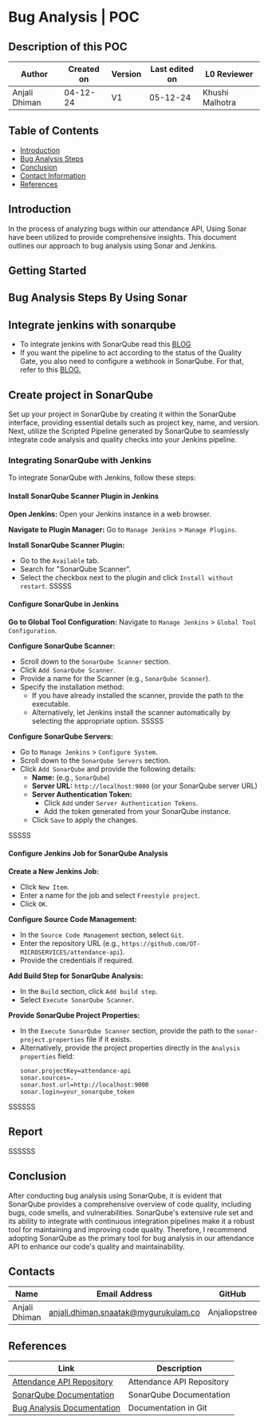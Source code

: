 # Bug Analysis | POC
## Description of this POC 


| **Author** | **Created on** | **Version** | **Last edited on** | **L0 Reviewer** |
|------------|----------------|-------------------|---------------------|----------|
| Anjali Dhiman  | 04-12-24      | V1  | 05-12-24           | Khushi Malhotra |

## Table of Contents
- [Introduction](#introduction)
- [Bug Analysis Steps](#bug-analysis-steps)
- [Conclusion](#conclusion)
- [Contact Information](#contact-information)
- [References](#references)


## Introduction
In the process of analyzing bugs within our attendance API, Using Sonar have been utilized to provide comprehensive insights. This document outlines our approach to bug analysis using Sonar and Jenkins.


## Getting Started

## Bug Analysis Steps By Using Sonar

## Integrate jenkins with sonarqube

- To integrate jenkins with SonarQube read this [BLOG](https://sunilhari.medium.com/how-to-integrate-sonarqube-and-jenkins-721d5efd3cb6)
- If you want the pipeline to act according to the status of the Quality Gate, you also need to configure a webhook in SonarQube. For that, refer to this [BLOG.](https://tomgregory.com/jenkins/sonarqube-quality-gates-in-jenkins-build-pipeline/)

## Create project in SonarQube

Set up your project in SonarQube by creating it within the SonarQube interface, providing essential details such as project key, name, and version. Next, utilize the Scripted Pipeline generated by SonarQube to seamlessly integrate code analysis and quality checks into your Jenkins pipeline.

### Integrating SonarQube with Jenkins

To integrate SonarQube with Jenkins, follow these steps:

#### Install SonarQube Scanner Plugin in Jenkins

**Open Jenkins:**
Open your Jenkins instance in a web browser.

**Navigate to Plugin Manager:**
Go to `Manage Jenkins` > `Manage Plugins`.

**Install SonarQube Scanner Plugin:**
- Go to the `Available` tab.
- Search for "SonarQube Scanner".
- Select the checkbox next to the plugin and click `Install without restart`.
SSSSS

#### Configure SonarQube in Jenkins

**Go to Global Tool Configuration:**
Navigate to `Manage Jenkins` > `Global Tool Configuration`.

**Configure SonarQube Scanner:**
- Scroll down to the `SonarQube Scanner` section.
- Click `Add SonarQube Scanner`.
- Provide a name for the Scanner (e.g., `SonarQube Scanner`).
- Specify the installation method:
  - If you have already installed the scanner, provide the path to the executable.
  - Alternatively, let Jenkins install the scanner automatically by selecting the appropriate option.
SSSSS



**Configure SonarQube Servers:**
- Go to `Manage Jenkins` > `Configure System`.
- Scroll down to the `SonarQube Servers` section.
- Click `Add SonarQube` and provide the following details:
  - **Name:** (e.g., `SonarQube`)
  - **Server URL:** `http://localhost:9000` (or your SonarQube server URL)
  - **Server Authentication Token:**
    - Click `Add` under `Server Authentication Tokens`.
    - Add the token generated from your SonarQube instance.
  - Click `Save` to apply the changes.

SSSSS


#### Configure Jenkins Job for SonarQube Analysis

**Create a New Jenkins Job:**
- Click `New Item`.
- Enter a name for the job and select `Freestyle project`.
- Click `OK`.

**Configure Source Code Management:**
- In the `Source Code Management` section, select `Git`.
- Enter the repository URL (e.g., `https://github.com/OT-MICROSERVICES/attendance-api`).
- Provide the credentials if required.

**Add Build Step for SonarQube Analysis:**
- In the `Build` section, click `Add build step`.
- Select `Execute SonarQube Scanner`.

**Provide SonarQube Project Properties:**
- In the `Execute SonarQube Scanner` section, provide the path to the `sonar-project.properties` file if it exists.
- Alternatively, provide the project properties directly in the `Analysis properties` field:
  ```properties
  sonar.projectKey=attendance-api
  sonar.sources=.
  sonar.host.url=http://localhost:9000
  sonar.login=your_sonarqube_token

SSSSSS

## Report

SSSSSS


## Conclusion
After conducting bug analysis using SonarQube, it is evident that SonarQube provides a comprehensive overview of code quality, including bugs, code smells, and vulnerabilities. SonarQube's extensive rule set and its ability to integrate with continuous integration pipelines make it a robust tool for maintaining and improving code quality. Therefore, I recommend adopting SonarQube as the primary tool for bug analysis in our attendance API to enhance our code's quality and maintainability.

## Contacts

| Name| Email Address      | GitHub | URL |
|-----|--------------------------|----------|---------|
| Anjali Dhiman | anjali.dhiman.snaatak@mygurukulam.co |  Anjaliopstree  |  https://github.com/Anjaliopstree  |


## References

| Link                                                                                                      | Description                          |
|-----------------------------------------------------------------------------------------------------------|--------------------------------------|
| [Attendance API Repository](https://github.com/OT-MICROSERVICES/attendance-api)                           | Attendance API Repository            |
| [SonarQube Documentation](https://docs.sonarqube.org/latest/)                                             | SonarQube Documentation              |
| [Bug Analysis Documentation](https://github.com/mygurkulam-p9/documentation/blob/main/Application_CI_Design/Python%20CI%20Checks/BugAnalysis/BugAnalysis.md) | Documentation in Git                 |
